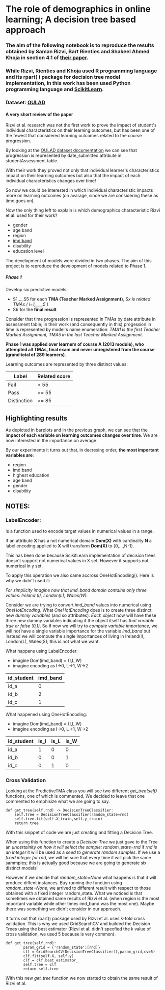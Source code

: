 # The role of demographics in online learning; A decision tree based approach

### The aim of the following notebook is to reproduce the results obtained by Saman Rizvi, Bart Rienties and Shakeel Ahmed Khoja in section 4.1 of [their paper](https://www.sciencedirect.com/science/article/abs/pii/S0360131519300818?via%3Dihub).

### While Rizvi, Rienties and Khoja used R programming language and its rpart( ) package for decision tree model implementation, in this work has been used Python programming language and [ScikitLearn](https://scikit-learn.org/stable/).

### Dataset: [OULAD](https://analyse.kmi.open.ac.uk/open_dataset)

#### A very short review of the paper

Rizvi et al. research was not the first work to prove the impact of student's individual characteristics on their learning outcomes, but has been one of the fewest that considered learning outcomes related to the course progression. 

By looking at the [OULAD dataset documentation](https://analyse.kmi.open.ac.uk/open_dataset#description) we can see that progression is represented by date_submitted attribute in studentAssessment table.

With their work they proved not only that individual learner's characteristics impact on their learning outcomes but also that the impact of each individual characteristics changes over time! 

So now we could be interested in which individual characteristic impacts more on learning outcomes (on avarage, since we are considering these as time goes on).

Now the only thing left to explain is which demographics characteristic Rizvi et al. used for their work?
- gender
- age band
- region
- [imd band](https://en.wikipedia.org/wiki/Multiple_deprivation_index)
- disability
- education level

The development of models were divided in two phases. The aim of this project is to reproduce the development of models related to Phase 1.
##### Phase 1
Develop six predictive models:
- S1,...,S5 for each **TMA (Teacher Marked Assignment)**, *Sx is related TMAx ( i=1,___,5 )* 
- S6 for the **final result**

Consider that time progression is represented in TMAs by date attribute in assessment table; in their work (and consequently in this) progession in time is represented by model's name enumeration:
*TMA1 is the first Teacher Marked Assignment, TMA5 in the last Teacher Marked Assignment*.

**Phase 1 was applied over learners of course A (2013 module), who attempted all TMAs, final exam and never unregistered from the course (grand total of 289 learners)**.

Learning outcomes are represented by three distinct values:

| Label       | Related score |
| ----------- | -----------   |
| Fail        | < 55          |
| Pass        | >= 55         |
| Distinction | >= 85         |

## Highlighting results

As depicted in barplots and in the previous graph, we can see that the **impact of each variable on learning outcomes changes over time**. We are now interested in the importance on average. 

By our experiments it turns out that, in decresing order, **the most important variables are**:
- region
- imd band
- highest education
- age band
- gender
- disability


## NOTES:
### LabelEncoder:
Is a function used to encode target values in numerical values in a range.

If an attribute **X** has a not numerical domain **Dom(X)** with cardinality **N** a label encoding applied to **X** will transform **Dom(X)** to {0,...,N-1}.

This has been done because ScikitLearn implementation of decision trees doesn't support not numerical values in X set. However it supports not numerical in y set.

To apply this operation we also came accross OneHotEncoding(). Here is why we didn't used it:

*For simplicity imagine now that imd_band domain contains only three values: Ireland (I), London(L), Wales(W)*.

Consider we are trying to convert *imd_band* values into numerical using *OneHotEncoding*. 
What *OneHotEncoding* does is to create three distinct new *dummy variables* (and so attributes). *Each object* now will have these three new dummy variables indicating if the object itself has *that variable true or false (0,1)*. So if now we will try to *compute variable importance*, we will not have a single variable importance for the variable *imd_band* but instead we will compute the single importances of living in Ireland(I), London(L), Wales(S); this is not what we want.

What happens using LabelEncoder: 
   - imagine Dom(imd_band) = {I,L,W}
   - imagine encoding as I->0, L->1, W->2
    
| id_student  | imd_band      |
| ----------- | -----------   |
| id_a        | 0             |
| id_b        | 2             |
| id_c        | 1             |


What happened using OneHotEncoding: 
   - imagine Dom(imd_band) = {I,L,W}
   - imagine encoding as I->0, L->1, W->2
 
    
| id_student  | is_I          | is_L        | is_W        |
| ----------- | -----------   | ---------   | ---------   |
| id_a        | 1             | 0           | 0           |
| id_b        | 0             | 0           | 1           |
| id_c        | 0             | 1           | 0           |


### Cross Validation
Looking at the PredictiveTMA class you will see two different *get_tree(self)* functions, one of which is commented. We decided to leave that one commented to emphisize what we are going to say.

```
def get_tree(self,rnd) -> DecisionTreeClassifier:
    self.tree = DecisionTreeClassifier(random_state=rnd)
    self.tree.fit(self.X_train,self.y_train) 
    return tree
```
With this snippet of code we are just creating and fitting a Decision Tree.

When using this function to create a *Decision Tree* we just gave to the Tree an *uncertainity on how it will select the sample: random_state=rnd* if *rnd is an integer* it will be used as a *seed to generate random samples*. If we use a *fixed integer for rnd*, we will be sure that every time it will pick the same sammples; this is actually good because we are going to generate six distinct models!

However if we decide that *random_state=None* what happens is that it will produce diffent instances. Buy running the function using *random_state=None*, we arrived to different result with respect to those obtained with a fixed integer random_state. 
What we noticed is that sometimes we obtained same results of Rizvi et al. (when region is the most important variable while other times imd_band was the most one). Maybe there was something we didn't consider in our approach.

It turns out that rpart() package used by Rizvi et al. uses k-fold cross validation.
This is why we used GridSearchCV and builded the Decision Trees using the best estimator (Rizvi et al. didn't specfied the k value of cross validation, we used 5 because is very common).

```
def get_tree(self,rnd):
        param_grid = {'random_state':[rnd]}
        clf = GridSearchCV(DecisionTreeClassifier(),param_grid,cv=5)
        clf.fit(self.X, self.y)
        clf = clf.best_estimator_
        self.tree = clf
        return self.tree
```
With this new *get_tree* function we now started to obtain the same result of Rizvi et al.

